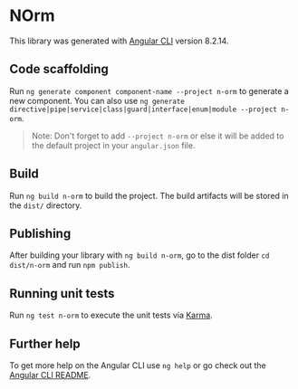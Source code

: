 # NOrm

This library was generated with [Angular CLI](https://github.com/angular/angular-cli) version 8.2.14.

## Code scaffolding

Run `ng generate component component-name --project n-orm` to generate a new component. You can also use `ng generate directive|pipe|service|class|guard|interface|enum|module --project n-orm`.
> Note: Don't forget to add `--project n-orm` or else it will be added to the default project in your `angular.json` file. 

## Build

Run `ng build n-orm` to build the project. The build artifacts will be stored in the `dist/` directory.

## Publishing

After building your library with `ng build n-orm`, go to the dist folder `cd dist/n-orm` and run `npm publish`.

## Running unit tests

Run `ng test n-orm` to execute the unit tests via [Karma](https://karma-runner.github.io).

## Further help

To get more help on the Angular CLI use `ng help` or go check out the [Angular CLI README](https://github.com/angular/angular-cli/blob/master/README.md).
